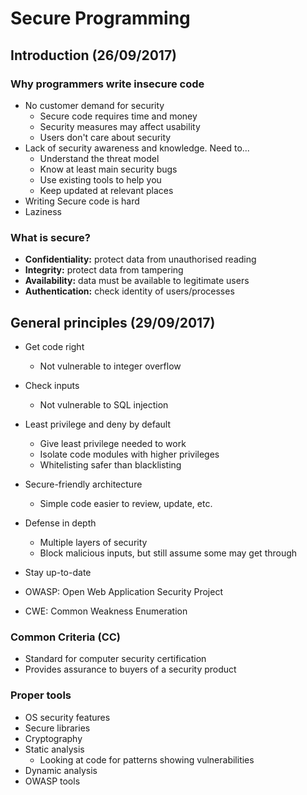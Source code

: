 # Secure Programming

## Introduction (26/09/2017)
### Why programmers write insecure code
- No customer demand for security
  - Secure code requires time and money
  - Security measures may affect usability
  - Users don't care about security
- Lack of security awareness and knowledge. Need to...
  - Understand the threat model
  - Know at least main security bugs
  - Use existing tools to help you
  - Keep updated at relevant places
- Writing Secure code is hard
- Laziness

### What is secure?
- **Confidentiality:** protect data from unauthorised reading
- **Integrity:** protect data from tampering
- **Availability:** data must be available to legitimate users
- **Authentication:** check identity of users/processes

## General principles (29/09/2017)
- Get code right
  - Not vulnerable to integer overflow
- Check inputs
  - Not vulnerable to SQL injection
- Least privilege and deny by default
  - Give least privilege needed to work
  - Isolate code modules with higher privileges
  - Whitelisting safer than blacklisting
- Secure-friendly architecture
  - Simple code easier to review, update, etc.
- Defense in depth
  - Multiple layers of security
  - Block malicious inputs, but still assume some may get through
- Stay up-to-date


- OWASP: Open Web Application Security Project
- CWE: Common Weakness Enumeration

### Common Criteria (CC)
- Standard for computer security certification
- Provides assurance to buyers of a security product

### Proper tools
- OS security features
- Secure libraries
- Cryptography
- Static analysis
  - Looking at code for patterns showing vulnerabilities
- Dynamic analysis
- OWASP tools
